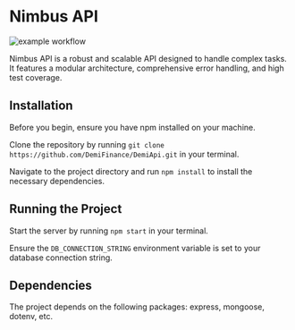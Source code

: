 



# Nimbus API
![example workflow](https://github.com/DemiFinance/DemiApi/actions/workflows/node.js.yml/badge.svg)

Nimbus API is a robust and scalable API designed to handle complex tasks. It features a modular architecture, comprehensive error handling, and high test coverage.

## Installation

Before you begin, ensure you have npm installed on your machine.

Clone the repository by running `git clone https://github.com/DemiFinance/DemiApi.git` in your terminal.

Navigate to the project directory and run `npm install` to install the necessary dependencies.

## Running the Project

Start the server by running `npm start` in your terminal.

Ensure the `DB_CONNECTION_STRING` environment variable is set to your database connection string.

## Dependencies

The project depends on the following packages: express, mongoose, dotenv, etc.
